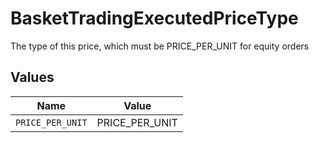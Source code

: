 # BasketTradingExecutedPriceType

The type of this price, which must be PRICE_PER_UNIT for equity orders


## Values

| Name             | Value            |
| ---------------- | ---------------- |
| `PRICE_PER_UNIT` | PRICE_PER_UNIT   |